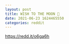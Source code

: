 ```yaml
--- 
layout: post 
title: WISH TO THE MOON 🌚 
date: 2021-06-23 1624465550 
categories: reddit 
--- 
```

https://redd.it/o6ga6h